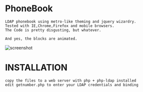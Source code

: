 PhoneBook
=========

	LDAP phonebook using metro-like theming and jquery wizardry.
	Tested with IE,Chrome,Firefox and mobile browsers.
	The Code is pretty disgusting, but whatever.
	
	And yes, the blocks are animated.
	
![screenshot](https://raw.github.com/rjdewberry/PhoneBook/raw/master/images/phonebook-ss.jpg)


INSTALLATION
============
	copy the files to a web server with php + php-ldap installed
	edit getnumber.php to enter your LDAP credentials and binding

